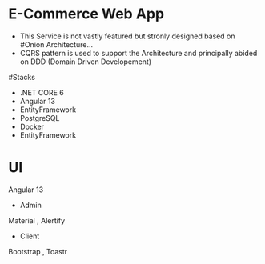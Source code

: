 # E-Commerce Web App 

- This Service is not vastly featured but stronly designed based on #Onion Architecture...
- CQRS pattern is used to support the Architecture and principally abided on DDD (Domain Driven Developement)






#Stacks

- .NET CORE 6 
- Angular 13
- EntityFramework
- PostgreSQL
- Docker
- EntityFramework


# UI

Angular 13

- Admin

Material , Alertify


- Client

Bootstrap , Toastr



